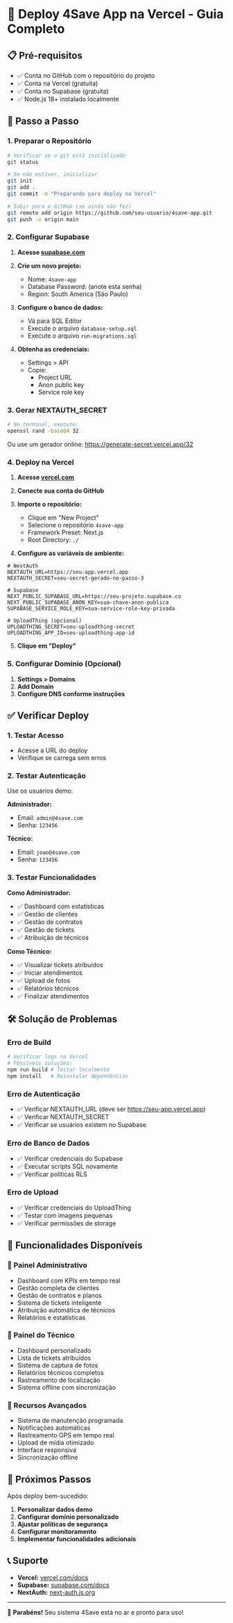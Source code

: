 # 🚀 Deploy 4Save App na Vercel - Guia Completo

## 📋 Pré-requisitos

- ✅ Conta no GitHub com o repositório do projeto
- ✅ Conta na Vercel (gratuita)
- ✅ Conta no Supabase (gratuita)
- ✅ Node.js 18+ instalado localmente

## 🔧 Passo a Passo

### 1. Preparar o Repositório

```bash
# Verificar se o git está inicializado
git status

# Se não estiver, inicializar
git init
git add .
git commit -m "Preparando para deploy na Vercel"

# Subir para o GitHub (se ainda não fez)
git remote add origin https://github.com/seu-usuario/4save-app.git
git push -u origin main
```

### 2. Configurar Supabase

1. **Acesse [supabase.com](https://supabase.com)**
2. **Crie um novo projeto:**
   - Nome: `4save-app`
   - Database Password: (anote esta senha)
   - Region: South America (São Paulo)

3. **Configure o banco de dados:**
   - Vá para SQL Editor
   - Execute o arquivo `database-setup.sql`
   - Execute o arquivo `run-migrations.sql`

4. **Obtenha as credenciais:**
   - Settings > API
   - Copie:
     - Project URL
     - Anon public key
     - Service role key

### 3. Gerar NEXTAUTH_SECRET

```bash
# No terminal, execute:
openssl rand -base64 32
```

Ou use um gerador online: https://generate-secret.vercel.app/32

### 4. Deploy na Vercel

1. **Acesse [vercel.com](https://vercel.com)**
2. **Conecte sua conta do GitHub**
3. **Importe o repositório:**
   - Clique em "New Project"
   - Selecione o repositório `4save-app`
   - Framework Preset: Next.js
   - Root Directory: `./`

4. **Configure as variáveis de ambiente:**

```env
# NextAuth
NEXTAUTH_URL=https://seu-app.vercel.app
NEXTAUTH_SECRET=seu-secret-gerado-no-passo-3

# Supabase
NEXT_PUBLIC_SUPABASE_URL=https://seu-projeto.supabase.co
NEXT_PUBLIC_SUPABASE_ANON_KEY=sua-chave-anon-publica
SUPABASE_SERVICE_ROLE_KEY=sua-service-role-key-privada

# UploadThing (opcional)
UPLOADTHING_SECRET=seu-uploadthing-secret
UPLOADTHING_APP_ID=seu-uploadthing-app-id
```

5. **Clique em "Deploy"**

### 5. Configurar Domínio (Opcional)

1. **Settings > Domains**
2. **Add Domain**
3. **Configure DNS conforme instruções**

## ✅ Verificar Deploy

### 1. Testar Acesso
- Acesse a URL do deploy
- Verifique se carrega sem erros

### 2. Testar Autenticação
Use os usuários demo:

**Administrador:**
- Email: `admin@4save.com`
- Senha: `123456`

**Técnico:**
- Email: `joao@4save.com`
- Senha: `123456`

### 3. Testar Funcionalidades

**Como Administrador:**
- ✅ Dashboard com estatísticas
- ✅ Gestão de clientes
- ✅ Gestão de contratos
- ✅ Gestão de tickets
- ✅ Atribuição de técnicos

**Como Técnico:**
- ✅ Visualizar tickets atribuídos
- ✅ Iniciar atendimentos
- ✅ Upload de fotos
- ✅ Relatórios técnicos
- ✅ Finalizar atendimentos

## 🛠️ Solução de Problemas

### Erro de Build
```bash
# Verificar logs na Vercel
# Possíveis soluções:
npm run build # Testar localmente
npm install   # Reinstalar dependências
```

### Erro de Autenticação
- ✅ Verificar NEXTAUTH_URL (deve ser https://seu-app.vercel.app)
- ✅ Verificar NEXTAUTH_SECRET
- ✅ Verificar se usuários existem no Supabase

### Erro de Banco de Dados
- ✅ Verificar credenciais do Supabase
- ✅ Executar scripts SQL novamente
- ✅ Verificar políticas RLS

### Erro de Upload
- ✅ Verificar credenciais do UploadThing
- ✅ Testar com imagens pequenas
- ✅ Verificar permissões de storage

## 📱 Funcionalidades Disponíveis

### 🏢 Painel Administrativo
- Dashboard com KPIs em tempo real
- Gestão completa de clientes
- Gestão de contratos e planos
- Sistema de tickets inteligente
- Atribuição automática de técnicos
- Relatórios e estatísticas

### 🔧 Painel do Técnico
- Dashboard personalizado
- Lista de tickets atribuídos
- Sistema de captura de fotos
- Relatórios técnicos completos
- Rastreamento de localização
- Sistema offline com sincronização

### 🔄 Recursos Avançados
- Sistema de manutenção programada
- Notificações automáticas
- Rastreamento GPS em tempo real
- Upload de mídia otimizado
- Interface responsiva
- Sincronização offline

## 🎯 Próximos Passos

Após deploy bem-sucedido:

1. **Personalizar dados demo**
2. **Configurar domínio personalizado**
3. **Ajustar políticas de segurança**
4. **Configurar monitoramento**
5. **Implementar funcionalidades adicionais**

## 📞 Suporte

- **Vercel:** [vercel.com/docs](https://vercel.com/docs)
- **Supabase:** [supabase.com/docs](https://supabase.com/docs)
- **NextAuth:** [next-auth.js.org](https://next-auth.js.org)

---

🎉 **Parabéns!** Seu sistema 4Save está no ar e pronto para uso!
